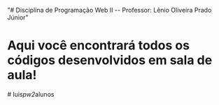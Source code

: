 "# Disciplina de Programação Web II -- Professor: Lênio Oliveira Prado Júnior" 

# Aqui você encontrará todos os códigos desenvolvidos em sala de aula!
#   l u i s _ p w 2 _ a l u n o s  
 